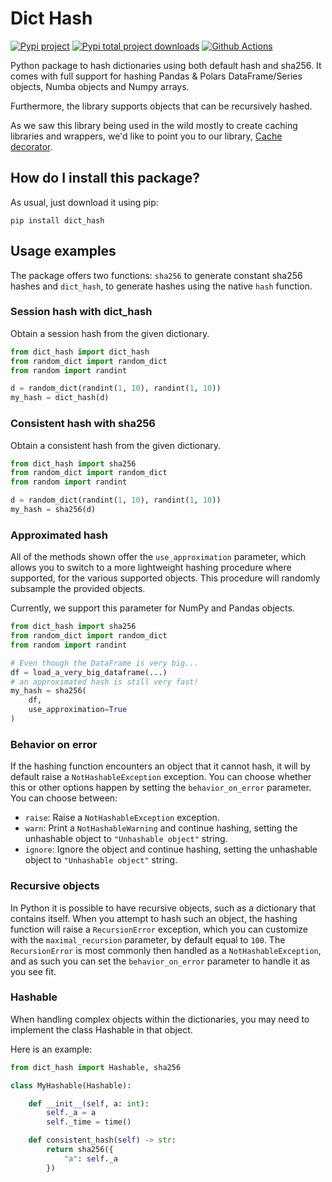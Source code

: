 # Dict Hash

[![Pypi project](https://badge.fury.io/py/dict-hash.svg)](https://badge.fury.io/py/dict-hash)
[![Pypi total project downloads](https://pepy.tech/badge/dict-hash)](https://pepy.tech/badge/dict-hash)
[![Github Actions](https://github.com/LucaCappelletti94/dict_hash/actions/workflows/python.yml/badge.svg)](https://github.com/LucaCappelletti94/dict_hash/actions/)

Python package to hash dictionaries using both default hash and sha256.
It comes with full support for hashing Pandas & Polars DataFrame/Series objects,
Numba objects and Numpy arrays.

Furthermore, the library supports objects that can be recursively hashed.

As we saw this library being used in the wild mostly to create caching libraries and wrappers,
we'd like to point you to our library, [Cache decorator](https://github.com/zommiommy/cache_decorator).

## How do I install this package?

As usual, just download it using pip:

```shell
pip install dict_hash
```

## Usage examples

The package offers two functions: `sha256` to generate constant sha256 hashes and `dict_hash`, to generate hashes using the native `hash` function.

### Session hash with dict_hash

Obtain a session hash from the given dictionary.

```python
from dict_hash import dict_hash
from random_dict import random_dict
from random import randint

d = random_dict(randint(1, 10), randint(1, 10))
my_hash = dict_hash(d)
```

### Consistent hash with sha256

Obtain a consistent hash from the given dictionary.

```python
from dict_hash import sha256
from random_dict import random_dict
from random import randint

d = random_dict(randint(1, 10), randint(1, 10))
my_hash = sha256(d)
```

### Approximated hash

All of the methods shown offer the `use_approximation` parameter,
which allows you to switch to a more lightweight hashing procedure
where supported, for the various supported objects. This procedure
will randomly subsample the provided objects.

Currently, we support this parameter for NumPy and Pandas objects.

```python
from dict_hash import sha256
from random_dict import random_dict
from random import randint

# Even though the DataFrame is very big...
df = load_a_very_big_dataframe(...)
# an approximated hash is still very fast!
my_hash = sha256(
    df,
    use_approximation=True
)
```

### Behavior on error

If the hashing function encounters an object that it cannot hash,
it will by default raise a `NotHashableException` exception. You
can choose whether this or other options happen by setting the
`behavior_on_error` parameter. You can choose between:

- `raise`: Raise a `NotHashableException` exception.
- `warn`: Print a `NotHashableWarning` and continue hashing, setting the unhashable object to `"Unhashable object"` string.
- `ignore`: Ignore the object and continue hashing, setting the unhashable object to `"Unhashable object"` string.

### Recursive objects

In Python it is possible to have recursive objects, such as a dictionary that contains itself.
When you attempt to hash such an object, the hashing function will raise a `RecursionError` exception,
which you can customize with the `maximal_recursion` parameter, by default equal to `100`. The
`RecursionError` is most commonly then handled as a `NotHashableException`, and as such you can
set the `behavior_on_error` parameter to handle it as you see fit.

### Hashable

When handling complex objects within the dictionaries, you may need to implement
the class Hashable in that object.

Here is an example:

```python
from dict_hash import Hashable, sha256

class MyHashable(Hashable):

    def __init__(self, a: int):
        self._a = a
        self._time = time()

    def consistent_hash(self) -> str:
        return sha256({
            "a": self._a
        })
```
